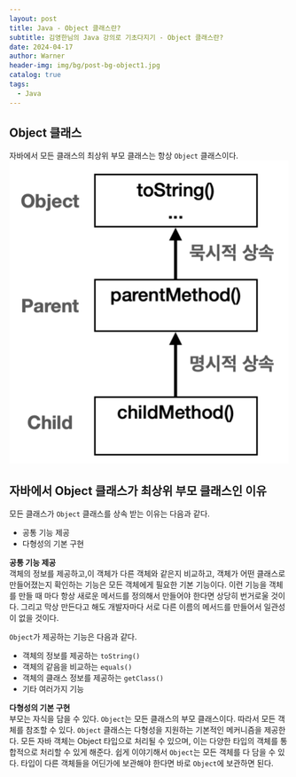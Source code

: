 ```yaml
---
layout: post
title: Java - Object 클래스란?
subtitle: 김영한님의 Java 강의로 기초다지기 - Object 클래스란?
date: 2024-04-17
author: Warner
header-img: img/bg/post-bg-object1.jpg
catalog: true
tags:
  - Java
---
```


## Object 클래스 
자바에서 모든 클래스의 최상위 부모 클래스는 항상 `Object` 클래스이다.
![object1.png](/img/post/2024/2024-04-17/object1.png)

## 자바에서 Object 클래스가 최상위 부모 클래스인 이유
모든 클래스가 `Object` 클래스를 상속 받는 이유는 다음과 같다.
- 공통 기능 제공
- 다형성의 기본 구현

**공통 기능 제공**\
객체의 정보를 제공하고,이 객체가 다른 객체와 같은지 비교하고, 객체가 어떤 클래스로 만들어졌는지 확인하는 기능은 모든 객체에게 필요한 기본 기능이다.
이런 기능을 객체를 만들 때 마다 항상 새로운 메서드를 정의해서 만들어야 한다면 상당히 번거로울 것이다.
그리고 막상 만든다고 해도 개발자마다 서로 다른 이름의 메서드를 만들어서 일관성이 없을 것이다.

`Object`가 제공하는 기능은 다음과 같다.
- 객체의 정보를 제공하는 `toString()`
- 객체의 같음을 비교하는 `equals()`
- 객체의 클래스 정보를 제공하는 `getClass()`
- 기타 여러가지 기능

**다형성의 기본 구현**\
부모는 자식을 담을 수 있다. `Object`는 모든 클래스의 부모 클래스이다. 따라서 모든 객체를 참조할 수 있다.
`Object` 클래스는 다형성을 지원하는 기본적인 메커니즘을 제공한다. 모든 자바 객체는 Object 타입으로 처리될 수 있으며, 이는 다양한 타입의 객체를 통합적으로 처리할 수 있게 해준다.
쉽게 이야기해서 `Object`는 모든 객체를 다 담을 수 있다. 타입이 다른 객체들을 어딘가에 보관해야 한다면 바로 `Object`에 보관하면 된다.